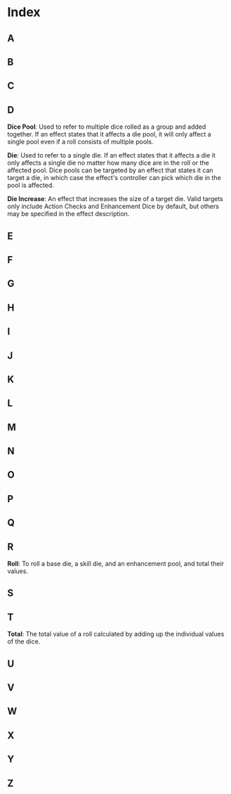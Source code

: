 # Index

## A


## B


## C


## D

**Dice Pool**: Used to refer to multiple dice rolled as a group and added together. If an effect states that it affects a die pool, it will only affect a single pool even if a roll consists of multiple pools.

**Die**: Used to refer to a single die. If an effect states that it affects a die it only affects a single die no matter how many dice are in the roll or the affected pool. Dice pools can be targeted by an effect that states it can target a die, in which case the effect's controller can pick which die in the pool is affected.

**Die Increase**: An effect that increases the size of a target die. Valid targets only include Action Checks and Enhancement Dice by default, but others may be specified in the effect description.

## E


## F


## G


## H


## I


## J


## K


## L


## M


## N


## O


## P


## Q


## R

**Roll**: To roll a base die, a skill die, and an enhancement pool, and total their values.


## S


## T

**Total**: The total value of a roll calculated by adding up the individual values of the dice.


## U


## V


## W


## X


## Y


## Z
